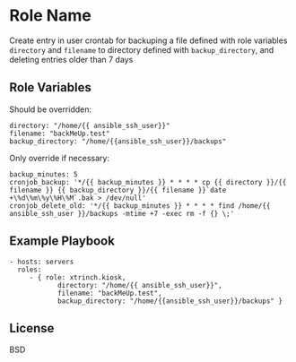 Role Name
=========

Create entry in user crontab for backuping a file defined with role variables `directory` and `filename` to directory defined with `backup_directory`, and deleting entries older than 7 days

Role Variables
--------------

Should be overridden:

    directory: "/home/{{ ansible_ssh_user}}"
    filename: "backMeUp.test"
    backup_directory: "/home/{{ansible_ssh_user}}/backups"
    
Only override if necessary:

    backup_minutes: 5
    cronjob_backup: '*/{{ backup_minutes }} * * * * cp {{ directory }}/{{ filename }} {{ backup_directory }}/{{ filename }}`date +\%d\%m\%y\%H\%M`.bak > /dev/null'
    cronjob_delete_old: '*/{{ backup_minutes }} * * * * find /home/{{ ansible_ssh_user }}/backups -mtime +7 -exec rm -f {} \;'

Example Playbook
----------------

    - hosts: servers
      roles:
         - { role: xtrinch.kiosk, 
                directory: "/home/{{ ansible_ssh_user}}",
                filename: "backMeUp.test",
                backup_directory: "/home/{{ansible_ssh_user}}/backups" }

License
-------

BSD

